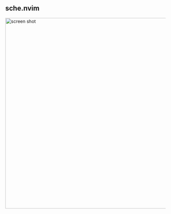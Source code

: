 ## sche.nvim


<img src="https://user-images.githubusercontent.com/42632201/198819028-b3248d13-04ef-48bb-a903-3f668fc706e7.png" alt="screen shot" width="600" >

